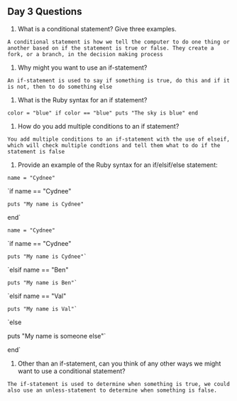 ## Day 3 Questions

1. What is a conditional statement? Give three examples.

`A conditional statement is how we tell the computer to do one thing or another based on if the statement is true or false. They create a fork, or a branch, in the decision making process`

1. Why might you want to use an if-statement?

`An if-statement is used to say if something is true, do this and if it is not, then to do something else`

1. What is the Ruby syntax for an if statement?

`color = "blue"
if color == "blue"
    puts "The sky is blue"
end`

1. How do you add multiple conditions to an if statement?

`You add multiple conditions to an if-statement with the use of elseif, which will check multiple condtions and tell them what to do if the statement is false `

1. Provide an example of the Ruby syntax for an if/elsif/else statement:

`name = "Cydnee"`

`if name == "Cydnee"

    puts "My name is Cydnee"

end`

`name = "Cydnee"`

`if name == "Cydnee"

    puts "My name is Cydnee"`

`elsif name == "Ben"

    puts "My name is Ben"`

`elsif name == "Val"

    puts "My name is Val"`
`else

puts "My name is someone else"`

end`

1. Other than an if-statement, can you think of any other ways we might want to use a conditional statement?

`The if-statement is used to determine when something is true, we could also use an unless-statement to determine when something is false.`
